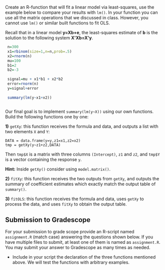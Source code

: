 

Create an R-function that will fit a linear model via least-squares, use the example below to compare your results with `lm()`. In your function you can use all the matrix operations that we discussed in class. However, you cannot use `lm()` or similar built functions to fit OLS.

Recall that in a linear model **y=Xb+e**, the least-squares estimate of **b** is the solution to the following system **X'Xb=X'y**.


```r
 n=300
 x1=rbinom(size=1,n=n,prob=.5)
 x2=rnorm(n)
 mu=100
 b1=2
 b2=-3
 
 signal=mu + x1*b1 + x2*b2
 error=rnorm(n)
 y=signal+error
 
 summary(lm(y~x1+x2))
 
```
Our final goal is to implement `summary(lm(y~X))` using our own functions. Build the following functions one by one:

**1)** `getXy`: this function receives the formula and data, and outputs a list with two elements `X` and `Y`:

```
DATA = data.frame(y=y,z1=x1,z2=x2)
tmp = getXy(y~z1+z2,DATA)
```
Then `tmp$X` is a matrix with three columns `(Intercept)`, `z1` and `z2`, and `tmp$Y` is a vector containing the response `y`.

**Hint:** Inside `getXy()` consider using `model.matrix()`.

**2)** `fitXy`: this function receives the two outputs from `getXy`, and outputs the summary of coefficient estimates which exactly match the output table of `summary()`.

**3)** `fitOLS`: this function receives the formula and data, uses `getXy` to process the data, and uses `fitXy` to obtain the output table.

## Submission to Gradescope

For your submission to grade scope provide an R-script named `assignment.R` (match case) answering the questions shown below. If you have multiple files to submit, at least one of them is named as `assignment.R`.  You may submit your answer to Gradescope as many times as needed.

  - Include in your script the declaration of the three functions mentioned above. We will test the functions with arbitrary examples.

